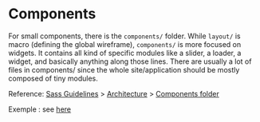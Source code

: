 # Components

For small components, there is the `components/` folder. While `layout/` is macro (defining the global wireframe), `components/` is more focused on widgets. It contains all kind of specific modules like a slider, a loader, a widget, and basically anything along those lines. There are usually a lot of files in components/ since the whole site/application should be mostly composed of tiny modules.

Reference: [Sass Guidelines](https://sass-guidelin.es/) > [Architecture](https://sass-guidelin.es/#architecture) > [Components folder](https://sass-guidelin.es/#components-folder)

Exemple : see [here](https://kiranworkspace.com/sass-architecture/)
